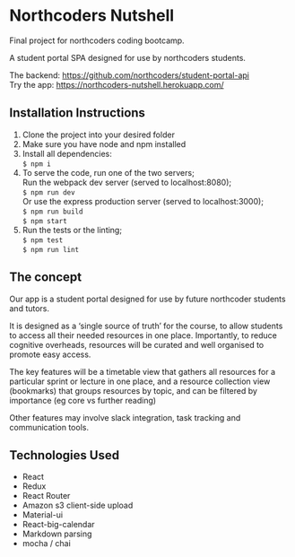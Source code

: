 # Northcoders Nutshell

Final project for northcoders coding bootcamp.

A student portal SPA designed for use by northcoders students.

The backend: https://github.com/northcoders/student-portal-api  
Try the app: https://northcoders-nutshell.herokuapp.com/

## Installation Instructions

1. Clone the project into your desired folder
2. Make sure you have node and npm installed
3. Install all dependencies:  
   `$ npm i`  
4. To serve the code, run one of the two servers;    
   Run the webpack dev server (served to localhost:8080);  
   `$ npm run dev`  
   Or use the express production server (served to localhost:3000);  
   `$ npm run build`  
   `$ npm start`
5. Run the tests or the linting;  
   `$ npm test`  
   `$ npm run lint`  


## The concept

Our app is a student portal designed for use by future northcoder students and tutors.

It is designed as a ‘single source of truth’ for the course, to allow students to access all their needed resources in one place.  Importantly, to reduce cognitive overheads, resources will be curated and well organised to promote easy access.

The key features will be a timetable view that gathers all resources for a particular sprint or lecture in one place, and a resource collection view (bookmarks) that groups resources by topic, and can be filtered by importance (eg core vs further reading)

Other features may involve slack integration, task tracking and communication tools.

## Technologies Used

* React
* Redux
* React Router
* Amazon s3 client-side upload
* Material-ui
* React-big-calendar
* Markdown parsing
* mocha / chai
